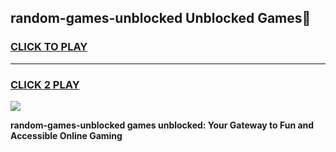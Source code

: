 
## random-games-unblocked Unblocked Games👋
<h3>
<a href="https://news.freeplayer.one?title=random-games-unblocked&ref=16F">CLICK TO PLAY</a></h3>
<hr>

<h3>
<a href="https://news.freeplayer.one?title=random-games-unblocked&ref=16F">CLICK 2 PLAY</a>
  
</h3>

<a href="https://news.freeplayer.one?title=random-games-unblocked&ref=16F/"><img src="https://clearcache.store/games.png"></a>


**random-games-unblocked games unblocked: Your Gateway to Fun and Accessible Online Gaming**
